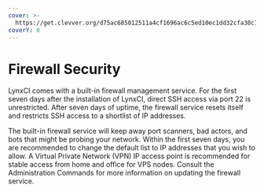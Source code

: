 ```yaml
---
cover: >-
  https://get.clevver.org/d75ac685012511a4cf1696ac6c5ed10ec1dd32cfa30c769aa35bc7563678f0b3.png
coverY: 0
---
```


# Firewall Security

LynxCI comes with a built-in firewall management service. For the first seven days after the installation of LynxCI, direct SSH access via port 22 is unrestricted. After seven days of uptime, the firewall service resets itself and restricts SSH access to a shortlist of IP addresses.

The built-in firewall service will keep away port scanners, bad actors, and bots that might be probing your network. Within the first seven days, you are recommended to change the default list to IP addresses that you wish to allow. A Virtual Private Network (VPN) IP access point is recommended for stable access from home and office for VPS nodes. Consult the Administration Commands for more information on updating the firewall service.
